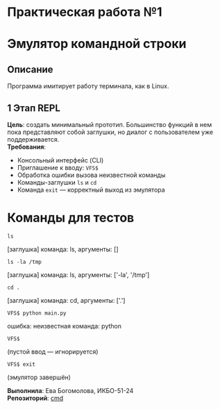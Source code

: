 # Практическая работа №1
# Эмулятор командной строки

## Описание
Программа имитирует работу терминала, как в Linux.  

## 1 Этап REPL
**Цель**: создать минимальный прототип. Большинство функций в нем пока
представляют собой заглушки, но диалог с пользователем уже поддерживается.\
**Требования**:
-  Консольный интерфейс (CLI)
-  Приглашение к вводу: `VFS$ `
- Обработка ошибки вызова неизвестной команды
- Команды-заглушки `ls` и `cd`
- Команда `exit` — корректный выход из эмулятора

# Команды для тестов
```
ls 
```
[заглушка] команда: ls, аргументы: []
```
ls -la /tmp
```
[заглушка] команда: ls, аргументы: ['-la', '/tmp']

```
cd .
```
[заглушка] команда: cd, аргументы: ['.']

```
VFS$ python main.py
```
ошибка: неизвестная команда: python

```
VFS$
```
(пустой ввод — игнорируется)

```
VFS$ exit
```
(эмулятор завершён)

**Выполнила**: Ева Богомолова, ИКБО-51-24\
**Репозиторий**: [cmd](https://github.com/ebgmlv/cmd)

